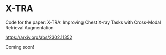 # X-TRA
Code for the paper: X-TRA: Improving Chest X-ray Tasks with Cross-Modal Retrieval Augmentation

https://arxiv.org/abs/2302.11352

Coming soon!
